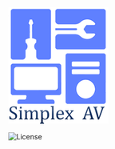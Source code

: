 ![simplex_av_logo](./simplex_av_logo_200x233.png)


![License](https://img.shields.io/badge/license-MIT-green)

